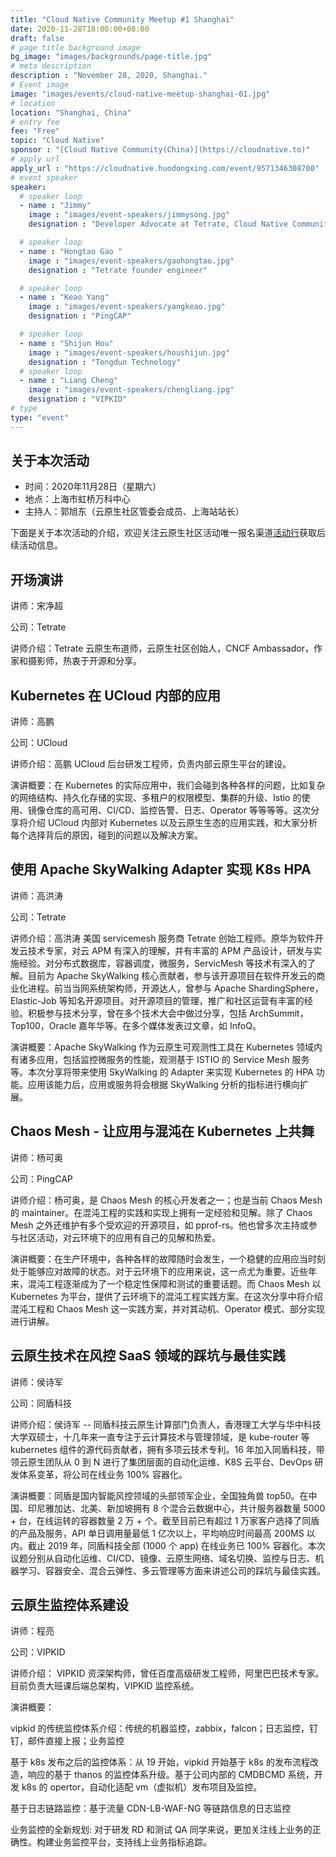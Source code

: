 ```yaml
---
title: "Cloud Native Community Meetup #1 Shanghai"
date: 2020-11-28T18:00:00+08:00
draft: false
# page title background image
bg_image: "images/backgrounds/page-title.jpg"
# meta description
description : "November 28, 2020, Shanghai."
# Event image
image: "images/events/cloud-native-meetup-shanghai-01.jpg"
# location
location: "Shanghai, China"
# entry fee
fee: "Free"
topic: "Cloud Native"
sponsor : "[Cloud Native Community(China)](https://cloudnative.to)"
# apply url
apply_url : "https://cloudnative.huodongxing.com/event/9571346308700"
# event speaker
speaker:
  # speaker loop
  - name : "Jimmy"
    image : "images/event-speakers/jimmysong.jpg"
    designation : "Developer Advocate at Tetrate, Cloud Native Community founder"

  # speaker loop
  - name : "Hongtao Gao "
    image : "images/event-speakers/gaohongtao.jpg"
    designation : "Tetrate founder engineer"

  # speaker loop
  - name : "Keao Yang"
    image : "images/event-speakers/yangkeao.jpg"
    designation : "PingCAP"

  # speaker loop
  - name : "Shijun Hou"
    image : "images/event-speakers/houshijun.jpg"
    designation : "Tongdun Technology"
  # speaker loop
  - name : "Liang Cheng"
    image : "images/event-speakers/chengliang.jpg"
    designation : "VIPKID"
# type
type: "event"
---
```


## 关于本次活动

- 时间：2020年11月28日（星期六）
- 地点：上海市虹桥万科中心
- 主持人：郭旭东（云原生社区管委会成员、上海站站长）

下面是关于本次活动的介绍，欢迎关注云原生社区活动唯一报名渠道[活动行](https://cloudnative.huodongxing.com/)获取后续活动信息。

## 开场演讲

讲师：宋净超

公司：Tetrate

讲师介绍：Tetrate 云原生布道师，云原生社区创始人，CNCF Ambassador，作家和摄影师，热衷于开源和分享。

## Kubernetes 在 UCloud 内部的应用

讲师：高鹏

公司：UCloud

讲师介绍：高鹏 UCloud 后台研发工程师，负责内部云原生平台的建设。

演讲概要：在 Kubernetes 的实际应用中，我们会碰到各种各样的问题，比如复杂的网络结构、持久化存储的实现、多租户的权限模型、集群的升级、Istio 的使用、镜像仓库的高可用、CI/CD、监控告警、日志、Operator 等等等等。这次分享将介绍 UCloud 内部对 Kubernetes 以及云原生生态的应用实践，和大家分析每个选择背后的原因，碰到的问题以及解决方案。

## 使用 Apache SkyWalking Adapter 实现 K8s HPA

讲师：高洪涛

公司：Tetrate

讲师介绍：高洪涛 美国 servicemesh 服务商 Tetrate 创始工程师。原华为软件开发云技术专家，对云 APM 有深入的理解，并有丰富的 APM 产品设计，研发与实施经验。对分布式数据库，容器调度，微服务，ServicMesh 等技术有深入的了解。目前为 Apache SkyWalking 核心贡献者，参与该开源项目在软件开发云的商业化进程。前当当网系统架构师，开源达人，曾参与 Apache ShardingSphere，Elastic-Job 等知名开源项目。对开源项目的管理，推广和社区运营有丰富的经验。积极参与技术分享，曾在多个技术大会中做过分享，包括 ArchSummit， Top100，Oracle 嘉年华等。在多个媒体发表过文章，如 InfoQ。

演讲概要：Apache SkyWalking 作为云原生可观测性工具在 Kubernetes 领域内有诸多应用，包括监控微服务的性能，观测基于 ISTIO 的 Service Mesh 服务等。本次分享将带来使用 SkyWalking 的 Adapter 来实现 Kubernetes 的 HPA 功能。应用该能力后，应用或服务将会根据 SkyWalking 分析的指标进行横向扩展。

## Chaos Mesh - 让应用与混沌在 Kubernetes 上共舞

讲师：杨可奥

公司：PingCAP

讲师介绍：杨可奥，是 Chaos Mesh 的核心开发者之一；也是当前 Chaos Mesh 的 maintainer。在混沌工程的实践和实现上拥有一定经验和见解。除了 Chaos Mesh 之外还维护有多个受欢迎的开源项目，如 pprof-rs。他也曾多次主持或参与社区活动，对云环境下的应用有自己的见解和热爱。

演讲概要：在生产环境中，各种各样的故障随时会发生，一个稳健的应用应当时刻处于能够应对故障的状态。对于云环境下的应用来说，这一点尤为重要。近些年来，混沌工程逐渐成为了一个稳定性保障和测试的重要话题。而 Chaos Mesh 以 Kubernetes 为平台，提供了云环境下的混沌工程实践方案。在这次分享中将介绍混沌工程和 Chaos Mesh 这一实践方案，并对其动机、Operator 模式、部分实现进行讲解。

## **云原生技术在风控 SaaS 领域的踩坑与最佳实践**

讲师：侯诗军

公司：同盾科技

讲师介绍：侯诗军 -- 同盾科技云原生计算部门负责人，香港理工大学与华中科技大学双硕士，十几年来一直专注于云计算技术与管理领域，是 kube-router 等 kubernetes 组件的源代码贡献者，拥有多项云技术专利。16 年加入同盾科技，带领云原生团队从 0 到 N 进行了集团层面的自动化运维、K8S 云平台、DevOps 研发体系变革，将公司在线业务 100% 容器化。

演讲概要：同盾是国内智能风控领域的头部领军企业，全国独角兽 top50。在中国、印尼雅加达、北美、新加坡拥有 8 个混合云数据中心，共计服务器数量 5000 + 台，在线运转的容器数量 2 万 + 个。截至目前已有超过 1 万家客户选择了同盾的产品及服务，API 单日调用量最低 1 亿次以上，平均响应时间最高 200MS 以内。截止 2019 年，同盾科技全部 (1000 个 app) 在线业务已 100% 容器化。本次议题分别从自动化运维、CI/CD、镜像、云原生网络、域名切换、监控与日志、机器学习、容器安全、混合云弹性、多云管理等方面来讲述公司的踩坑与最佳实践。

## 云原生监控体系建设

讲师：程亮

公司：VIPKID

讲师介绍： VIPKID 资深架构师，曾任百度高级研发工程师，阿里巴巴技术专家。目前负责大班课后端总架构，VIPKID 监控系统。

演讲概要：

vipkid 的传统监控体系介绍：传统的机器监控，zabbix，falcon；日志监控，钉钉，邮件直接上报；业务监控

基于 k8s 发布之后的监控体系：从 19 开始，vipkid 开始基于 k8s 的发布流程改造，响应的基于 thanos 的监控体系升级。基于公司内部的 CMDBCMD 系统，开发 k8s 的 opertor，自动化适配 vm（虚拟机）发布项目及监控。

基于日志链路监控：基于流量 CDN-LB-WAF-NG 等链路信息的日志监控

业务监控的全新规划: 对于研发 RD 和测试 QA 同学来说，更加关注线上业务的正确性。构建业务监控平台，支持线上业务指标追踪。